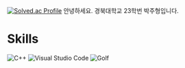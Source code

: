 [![Solved.ac Profile](http://mazassumnida.wtf/api/v2/generate_badge?boj=we12223)](https://solved.ac/we12223/)
안녕하세요.
경북대학교
23학번
박주형입니다.

# Skills
![C++](https://img.shields.io/badge/C++%20IDE-00599C.svg?&style=for-the-badge&logo=C++%20IDE&logoColor=white)
![Visual Studio Code](https://img.shields.io/badge/Visual%20Studio%20Code-007ACC.svg?&style=for-the-badge&logo=Visual%20Studio%20Code&logoColor=white)
![Golf](https://img.shields.io/badge/Android%20Studio-3DDC84.svg?&style=for-the-badge&logo=Android%20Studio&logoColor=white)
